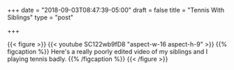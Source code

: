 +++
date = "2018-09-03T08:47:39-05:00"
draft = false
title = "Tennis With Siblings"
type = "post"

+++

{{< figure >}}
{{< youtube SC122wb9fD8 "aspect-w-16 aspect-h-9" >}}
{{% figcaption %}}
Here's a really poorly edited video of my siblings and I playing tennis badly.
{{% /figcaption %}}
{{< /figure >}}
